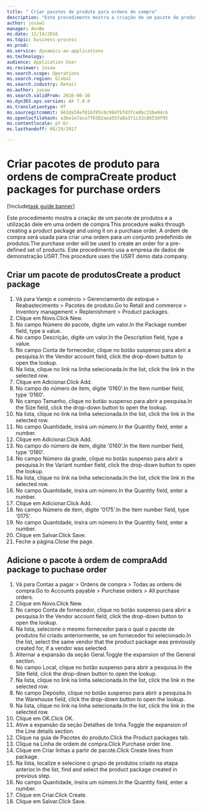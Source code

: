 ```yaml
--- 
title: " Criar pacotes de produto para ordens de compra"
description: "Este procedimento mostra a criação de um pacote de produtos e a utilização dele em uma ordem de compra."
author: josaw1
manager: AnnBe
ms.date: 11/14/2016
ms.topic: business-process
ms.prod: 
ms.service: dynamics-ax-applications
ms.technology: 
audience: Application User
ms.reviewer: josaw
ms.search.scope: Operations
ms.search.region: Global
ms.search.industry: Retail
ms.author: josaw
ms.search.validFrom: 2016-06-30
ms.dyn365.ops.version: AX 7.0.0
ms.translationtype: HT
ms.sourcegitcommit: 663da58ef01b705c0c984fbfd3fce8bc31be04c6
ms.openlocfilehash: a3be1e7aca7f0382aea55fa8a371c33c8b53df95
ms.contentlocale: pt-br
ms.lasthandoff: 08/29/2017

---
```

# <a name="create-product-packages-for-purchase-orders"></a><span data-ttu-id="260e7-103"> Criar pacotes de produto para ordens de compra</span><span class="sxs-lookup"><span data-stu-id="260e7-103">Create product packages for purchase orders</span></span>

[!include[task guide banner](../includes/task-guide-banner.md)]

<span data-ttu-id="260e7-104">Este procedimento mostra a criação de um pacote de produtos e a utilização dele em uma ordem de compra.</span><span class="sxs-lookup"><span data-stu-id="260e7-104">This procedure walks through creating a product package and using it on a purchase order.</span></span> <span data-ttu-id="260e7-105">A ordem de compra será usada para criar uma ordem para um conjunto predefinido de produtos.</span><span class="sxs-lookup"><span data-stu-id="260e7-105">The purchase order will be used to create an order for a pre-defined set of products.</span></span> <span data-ttu-id="260e7-106">Este procedimento usa a empresa de dados de demonstração USRT.</span><span class="sxs-lookup"><span data-stu-id="260e7-106">This procedure uses the USRT demo data company.</span></span>


## <a name="create-a-product-package"></a><span data-ttu-id="260e7-107">Criar um pacote de produtos</span><span class="sxs-lookup"><span data-stu-id="260e7-107">Create a product package</span></span>
1. <span data-ttu-id="260e7-108">Vá para Varejo e comércio > Gerenciamento de estoque > Reabastecimento > Pacotes de produto.</span><span class="sxs-lookup"><span data-stu-id="260e7-108">Go to Retail and commerce > Inventory management > Replenishment > Product packages.</span></span>
2. <span data-ttu-id="260e7-109">Clique em Novo.</span><span class="sxs-lookup"><span data-stu-id="260e7-109">Click New.</span></span>
3. <span data-ttu-id="260e7-110">No campo Número do pacote, digite um valor.</span><span class="sxs-lookup"><span data-stu-id="260e7-110">In the Package number field, type a value.</span></span>
4. <span data-ttu-id="260e7-111">No campo Descrição, digite um valor.</span><span class="sxs-lookup"><span data-stu-id="260e7-111">In the Description field, type a value.</span></span>
5. <span data-ttu-id="260e7-112">No campo Conta de fornecedor, clique no botão suspenso para abrir a pesquisa.</span><span class="sxs-lookup"><span data-stu-id="260e7-112">In the Vendor account field, click the drop-down button to open the lookup.</span></span>
6. <span data-ttu-id="260e7-113">Na lista, clique no link na linha selecionada.</span><span class="sxs-lookup"><span data-stu-id="260e7-113">In the list, click the link in the selected row.</span></span>
7. <span data-ttu-id="260e7-114">Clique em Adicionar.</span><span class="sxs-lookup"><span data-stu-id="260e7-114">Click Add.</span></span>
8. <span data-ttu-id="260e7-115">No campo do número de item, digite '0160'.</span><span class="sxs-lookup"><span data-stu-id="260e7-115">In the Item number field, type '0160'.</span></span>
9. <span data-ttu-id="260e7-116">No campo Tamanho, clique no botão suspenso para abrir a pesquisa.</span><span class="sxs-lookup"><span data-stu-id="260e7-116">In the Size field, click the drop-down button to open the lookup.</span></span>
10. <span data-ttu-id="260e7-117">Na lista, clique no link na linha selecionada.</span><span class="sxs-lookup"><span data-stu-id="260e7-117">In the list, click the link in the selected row.</span></span>
11. <span data-ttu-id="260e7-118">No campo Quantidade, insira um número.</span><span class="sxs-lookup"><span data-stu-id="260e7-118">In the Quantity field, enter a number.</span></span>
12. <span data-ttu-id="260e7-119">Clique em Adicionar.</span><span class="sxs-lookup"><span data-stu-id="260e7-119">Click Add.</span></span>
13. <span data-ttu-id="260e7-120">No campo do número de item, digite '0160'.</span><span class="sxs-lookup"><span data-stu-id="260e7-120">In the Item number field, type '0160'.</span></span>
14. <span data-ttu-id="260e7-121">No campo Número da grade, clique no botão suspenso para abrir a pesquisa.</span><span class="sxs-lookup"><span data-stu-id="260e7-121">In the Variant number field, click the drop-down button to open the lookup.</span></span>
15. <span data-ttu-id="260e7-122">Na lista, clique no link na linha selecionada.</span><span class="sxs-lookup"><span data-stu-id="260e7-122">In the list, click the link in the selected row.</span></span>
16. <span data-ttu-id="260e7-123">No campo Quantidade, insira um número.</span><span class="sxs-lookup"><span data-stu-id="260e7-123">In the Quantity field, enter a number.</span></span>
17. <span data-ttu-id="260e7-124">Clique em Adicionar.</span><span class="sxs-lookup"><span data-stu-id="260e7-124">Click Add.</span></span>
18. <span data-ttu-id="260e7-125">No campo Número de item, digite '0175'.</span><span class="sxs-lookup"><span data-stu-id="260e7-125">In the Item number field, type '0175'.</span></span>
19. <span data-ttu-id="260e7-126">No campo Quantidade, insira um número.</span><span class="sxs-lookup"><span data-stu-id="260e7-126">In the Quantity field, enter a number.</span></span>
20. <span data-ttu-id="260e7-127">Clique em Salvar.</span><span class="sxs-lookup"><span data-stu-id="260e7-127">Click Save.</span></span>
21. <span data-ttu-id="260e7-128">Feche a página.</span><span class="sxs-lookup"><span data-stu-id="260e7-128">Close the page.</span></span>

## <a name="add-package-to-puchase-order"></a><span data-ttu-id="260e7-129">Adicione o pacote à ordem de compra</span><span class="sxs-lookup"><span data-stu-id="260e7-129">Add package to puchase order</span></span>
1. <span data-ttu-id="260e7-130">Vá para Contas a pagar > Ordens de compra > Todas as ordens de compra.</span><span class="sxs-lookup"><span data-stu-id="260e7-130">Go to Accounts payable > Purchase orders > All purchase orders.</span></span>
2. <span data-ttu-id="260e7-131">Clique em Novo.</span><span class="sxs-lookup"><span data-stu-id="260e7-131">Click New.</span></span>
3. <span data-ttu-id="260e7-132">No campo Conta de fornecedor, clique no botão suspenso para abrir a pesquisa.</span><span class="sxs-lookup"><span data-stu-id="260e7-132">In the Vendor account field, click the drop-down button to open the lookup.</span></span>
4. <span data-ttu-id="260e7-133">Na lista, selecione o mesmo fornecedor para o qual o pacote de produtos foi criado anteriormente, se um fornecedor foi selecionado.</span><span class="sxs-lookup"><span data-stu-id="260e7-133">In the list, select the same vendor that the product package was previously created for, if a vendor was selected.</span></span>
5. <span data-ttu-id="260e7-134">Alternar a expansão da seção Geral.</span><span class="sxs-lookup"><span data-stu-id="260e7-134">Toggle the expansion of the General section.</span></span>
6. <span data-ttu-id="260e7-135">No campo Local, clique no botão suspenso para abrir a pesquisa.</span><span class="sxs-lookup"><span data-stu-id="260e7-135">In the Site field, click the drop-down button to open the lookup.</span></span>
7. <span data-ttu-id="260e7-136">Na lista, clique no link na linha selecionada.</span><span class="sxs-lookup"><span data-stu-id="260e7-136">In the list, click the link in the selected row.</span></span>
8. <span data-ttu-id="260e7-137">No campo Depósito, clique no botão suspenso para abrir a pesquisa.</span><span class="sxs-lookup"><span data-stu-id="260e7-137">In the Warehouse field, click the drop-down button to open the lookup.</span></span>
9. <span data-ttu-id="260e7-138">Na lista, clique no link na linha selecionada.</span><span class="sxs-lookup"><span data-stu-id="260e7-138">In the list, click the link in the selected row.</span></span>
10. <span data-ttu-id="260e7-139">Clique em OK.</span><span class="sxs-lookup"><span data-stu-id="260e7-139">Click OK.</span></span>
11. <span data-ttu-id="260e7-140">Ative a expansão da seção Detalhes de linha.</span><span class="sxs-lookup"><span data-stu-id="260e7-140">Toggle the expansion of the Line details section.</span></span>
12. <span data-ttu-id="260e7-141">Clique na guia de Pacotes do produto.</span><span class="sxs-lookup"><span data-stu-id="260e7-141">Click the Product packages tab.</span></span>
13. <span data-ttu-id="260e7-142">Clique na Linha de ordem de compra.</span><span class="sxs-lookup"><span data-stu-id="260e7-142">Click Purchase order line.</span></span>
14. <span data-ttu-id="260e7-143">Clique em Criar linhas a partir de pacote.</span><span class="sxs-lookup"><span data-stu-id="260e7-143">Click Create lines from package.</span></span>
15. <span data-ttu-id="260e7-144">Na lista, localize e selecione o grupo de produtos criado na etapa anterior.</span><span class="sxs-lookup"><span data-stu-id="260e7-144">In the list, find and select the product package created in previous step.</span></span>
16. <span data-ttu-id="260e7-145">No campo Quantidade, insira um número.</span><span class="sxs-lookup"><span data-stu-id="260e7-145">In the Quantity field, enter a number.</span></span>
17. <span data-ttu-id="260e7-146">Clique em Criar.</span><span class="sxs-lookup"><span data-stu-id="260e7-146">Click Create.</span></span>
18. <span data-ttu-id="260e7-147">Clique em Salvar.</span><span class="sxs-lookup"><span data-stu-id="260e7-147">Click Save.</span></span>


